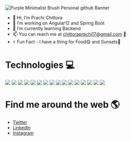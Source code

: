 ![Purple Minimalist Brush Personal github Banner](https://user-images.githubusercontent.com/61531836/144378610-b2b78853-2237-425f-9bfd-09126e926c45.png)


- 👋 Hi, I’m Prachi Chittora
- 👀 I’m working on Angular12 and Spring Boot
- 🌱 I’m currently learning Backend
- 📫 You can reach me at <a href="chittoraprachi17@gmail.com"> chittoraprachi17@gmail.com 👋 </a>
- ⚡ Fun Fact - I have a thing for Food😋 and Sunsets🌇

<h1>Technologies 💻 </h1>

![](https://img.shields.io/badge/HTML5-E34F26?style=for-the-badge&logo=html5&logoColor=white)
![](https://img.shields.io/badge/CSS3-F7DF1E?style=for-the-badge&logo=css3&logoColor=white)
![](https://img.shields.io/badge/JavaScript-orange?style=for-the-badge&logo=javascript&logoColor=black)
![](https://img.shields.io/badge/Angular-1572B6?style=for-the-badge&logo=angular&logoColor=black)
![](https://img.shields.io/badge/React-20232A?style=for-the-badge&logo=react&logoColor=61DAFB)
![](https://img.shields.io/badge/Sass-CC6699?style=for-the-badge&logo=sass&logoColor=white)
![](https://img.shields.io/badge/SpringBoot-darkgreen?style=for-the-badge&logo=spring&logoColor=61DAFB)
![](https://img.shields.io/badge/Bootstrap-563D7C?style=for-the-badge&logo=bootstrap&logoColor=white)
![](https://img.shields.io/badge/Material--UI-0081CB?style=for-the-badge&logo=material-ui&logoColor=white)
![](https://img.shields.io/badge/jQuery-darkred?style=for-the-badge&logo=jquery&logoColor=white)
![](https://img.shields.io/badge/Heroku-cadetblue?style=for-the-badge&logo=heroku&logoColor=white)
![](https://img.shields.io/badge/ScikitLearn-red?style=for-the-badge&logo=scikitlearn&logoColor=white)
![](https://img.shields.io/badge/Numpy-goldenrod?style=for-the-badge&logo=numpy&logoColor=white)
![](https://img.shields.io/badge/Pandas-olive?style=for-the-badge&logo=pandas&logoColor=white)
![](https://img.shields.io/badge/MatplotLib-darkviolet?style=for-the-badge&logo=matplotlib&logoColor=white)
![](https://img.shields.io/badge/Seaborn-salmon?style=for-the-badge&logo=seaborn&logoColor=white)


<!-- ![](https://img.shields.io/badge/figma-0AC97F?style=for-the-badge&logo=figma&logoColor=white) -->

            
<h1> Find me around the web 🌎</h1>
<ul>
            <li><a href="https://twitter.com/prachi_chittora">Twitter</a> </li>
            <li><a href="https://www.linkedin.com/in/prachi17/">LinkedIn</a> </li>
            <li><a href="https://www.instagram.com/prachi._.chittora/">Instagram</a> </li>
     
</ul>


<!---
prachic17/prachic17 is a ✨ special ✨ repository because its `README.md` (this file) appears on your GitHub profile.
You can click the Preview link to take a look at your changes.
--->
